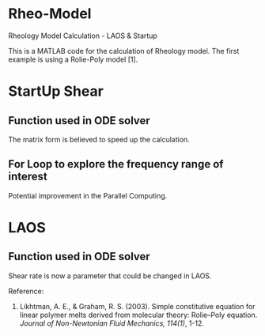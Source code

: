 # Rheo-Model

Rheology Model Calculation - LAOS & Startup

This is a MATLAB code for the calculation of Rheology model. The first example is using a Rolie-Poly model [1].

# StartUp Shear

## Function used in ODE solver

The matrix form is believed to speed up the calculation. 

## For Loop to explore the frequency range of interest

Potential improvement in the Parallel Computing.

# LAOS

## Function used in ODE solver

Shear rate is now a parameter that could be changed in LAOS.

Reference:
1. Likhtman, A. E., & Graham, R. S. (2003). Simple constitutive equation for linear polymer melts derived from molecular theory: Rolie–Poly equation. *Journal of Non-Newtonian Fluid Mechanics, 114(1)*, 1-12.
